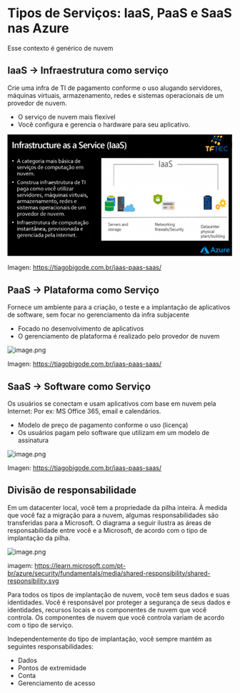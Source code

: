 # Tipos de Serviços: IaaS, PaaS e SaaS nas Azure

Esse contexto é genérico de nuvem

## IaaS → Infraestrutura como serviço

Crie uma infra de TI de pagamento conforme o uso alugando servidores, máquinas virtuais, armazenamento, redes e sistemas operacionais de um provedor de nuvem.

- O serviço de nuvem mais flexível
- Você configura e gerencia o hardware para seu aplicativo.

![image.png](iaas.png)

Imagen: https://tiagobigode.com.br/iaas-paas-saas/

## PaaS → Plataforma como Serviço

Fornece um ambiente para a criação, o teste e a implantação de aplicativos de software, sem focar no gerenciamento da infra subjacente

- Focado no desenvolvimento de aplicativos
- O gerenciamento de plataforma é realizado pelo provedor de nuvem

![image.png](https://prod-files-secure.s3.us-west-2.amazonaws.com/d89ebfae-b329-4e94-b0be-d7ede2f4bf8c/a81a6b8d-2506-4171-a15e-52436a21d485/image.png)

Imagen: https://tiagobigode.com.br/iaas-paas-saas/

## SaaS → Software como Serviço

Os usuários se conectam e usam aplicativos com base em nuvem pela Internet: Por ex: MS Office 365, email e calendários.

- Modelo de preço de pagamento conforme o uso (licença)
- Os usuários pagam pelo software que utilizam em um modelo de assinatura

![image.png](https://prod-files-secure.s3.us-west-2.amazonaws.com/d89ebfae-b329-4e94-b0be-d7ede2f4bf8c/6ee33c6c-b0e7-420e-ab95-997deccbc68e/image.png)

Imagen: https://tiagobigode.com.br/iaas-paas-saas/

## **Divisão de responsabilidade**

Em um datacenter local, você tem a propriedade da pilha inteira. À medida que você faz a migração para a nuvem, algumas responsabilidades são transferidas para a Microsoft. O diagrama a seguir ilustra as áreas de responsabilidade entre você e a Microsoft, de acordo com o tipo de implantação da pilha.

![image.png](https://prod-files-secure.s3.us-west-2.amazonaws.com/d89ebfae-b329-4e94-b0be-d7ede2f4bf8c/8c175d47-2ac4-4dc2-9b91-120287cd8600/image.png)

imagem: https://learn.microsoft.com/pt-br/azure/security/fundamentals/media/shared-responsibility/shared-responsibility.svg

Para todos os tipos de implantação de nuvem, você tem seus dados e suas identidades. Você é responsável por proteger a segurança de seus dados e identidades, recursos locais e os componentes de nuvem que você controla. Os componentes de nuvem que você controla variam de acordo com o tipo de serviço.

Independentemente do tipo de implantação, você sempre mantém as seguintes responsabilidades:

- Dados
- Pontos de extremidade
- Conta
- Gerenciamento de acesso
